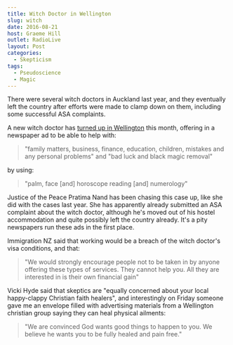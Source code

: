 ```yaml
---
title: Witch Doctor in Wellington
slug: witch
date: 2016-08-21
host: Graeme Hill
outlet: RadioLive
layout: Post
categories:
  - Skepticism
tags:
  - Pseudoscience
  - Magic
---
```


There were several witch doctors in Auckland last year, and they eventually left the country after efforts were made to clamp down on them, including some successful ASA complaints.

<!-- more -->

A new witch doctor has [turned up in Wellington](http://www.stuff.co.nz/national/83265240/surprise-as-witchdoctor-sneaks-into-wellington-offers-magic-services) this month, offering in a newspaper ad to be able to help with:

> "family matters, business, finance, education, children, mistakes and any personal problems" and "bad luck and black magic removal"

by using:

> "palm, face [and] horoscope reading [and] numerology"

Justice of the Peace Pratima Nand has been chasing this case up, like she did with the cases last year. She has apparently already submitted an ASA complaint about the witch doctor, although he's moved out of his hostel accommodation and quite possibly left the country already. It's a pity newspapers run these ads in the first place.

Immigration NZ said that working would be a breach of the witch doctor's visa conditions, and that:

> "We would strongly encourage people not to be taken in by anyone offering these types of services. They cannot help you. All they are interested in is their own financial gain"

Vicki Hyde said that skeptics are "equally concerned about your local happy-clappy Christian faith healers", and interestingly on Friday someone gave me an envelope filled with advertising materials from a Wellington christian group saying they can heal physical ailments:

> "We are convinced God wants good things to happen to you. We believe he wants you to be fully healed and pain free."
